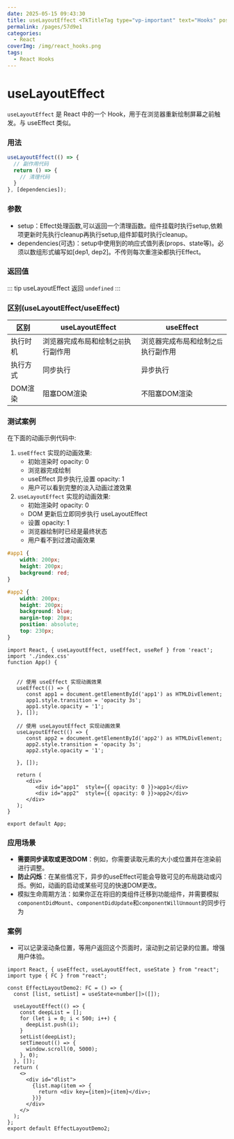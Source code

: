```yaml
---
date: 2025-05-15 09:43:30
title: useLayoutEffect <TkTitleTag type="vp-important" text="Hooks" position="right" />
permalink: /pages/57d9e1
categories:
  - React
coverImg: /img/react_hooks.png
tags:
  - React Hooks
---
```

# useLayoutEffect

`useLayoutEffect` 是 React 中的一个 Hook，用于在浏览器重新绘制屏幕之前触发。与 useEffect 类似。

### 用法

```ts [index.ts]
useLayoutEffect(() => {
  // 副作用代码
  return () => {
    // 清理代码
  }
}, [dependencies]);
```

### 参数

- setup：Effect处理函数,可以返回一个清理函数。组件挂载时执行setup,依赖项更新时先执行cleanup再执行setup,组件卸载时执行cleanup。
- dependencies(可选)：setup中使用到的响应式值列表(props、state等)。必须以数组形式编写如[dep1, dep2]。不传则每次重渲染都执行Effect。

### 返回值
::: tip
useLayoutEffect 返回 `undefined`
:::
### 区别(useLayoutEffect/useEffect)

| 区别     | useLayoutEffect                      | useEffect                            |
| -------- | ------------------------------------ | ------------------------------------ |
| 执行时机 | 浏览器完成布局和绘制`之前`执行副作用 | 浏览器完成布局和绘制`之后`执行副作用 |
| 执行方式 | 同步执行                             | 异步执行                             |
| DOM渲染  | 阻塞DOM渲染                          | 不阻塞DOM渲染                        |

### 测试案例

在下面的动画示例代码中:

1. `useEffect` 实现的动画效果:
   - 初始渲染时 opacity: 0
   - 浏览器完成绘制
   - useEffect 异步执行,设置 opacity: 1
   - 用户可以看到完整的淡入动画过渡效果
2. `useLayoutEffect` 实现的动画效果:
   - 初始渲染时 opacity: 0
   - DOM 更新后立即同步执行 useLayoutEffect
   - 设置 opacity: 1
   - 浏览器绘制时已经是最终状态
   - 用户看不到过渡动画效果

```css [index.css]
#app1 {
    width: 200px;
    height: 200px;
    background: red;
}

#app2 {
    width: 200px;
    height: 200px;
    background: blue;
    margin-top: 20px;
    position: absolute;
    top: 230px;
}
```

```tsx [index.react]
import React, { useLayoutEffect, useEffect, useRef } from 'react';
import './index.css'
function App() {


   // 使用 useEffect 实现动画效果
   useEffect(() => {
      const app1 = document.getElementById('app1') as HTMLDivElement;
      app1.style.transition = 'opacity 3s';
      app1.style.opacity = '1';
   }, []);

   // 使用 useLayoutEffect 实现动画效果
   useLayoutEffect(() => {
      const app2 = document.getElementById('app2') as HTMLDivElement;
      app2.style.transition = 'opacity 3s';
      app2.style.opacity = '1';

   }, []);

   return (
      <div>
         <div id="app1"  style={{ opacity: 0 }}>app1</div>
         <div id="app2"  style={{ opacity: 0 }}>app2</div>
      </div>
   );
}

export default App;
```

### 应用场景

- **需要同步读取或更改DOM**：例如，你需要读取元素的大小或位置并在渲染前进行调整。
- **防止闪烁**：在某些情况下，异步的useEffect可能会导致可见的布局跳动或闪烁。例如，动画的启动或某些可见的快速DOM更改。
- 模拟生命周期方法：如果你正在将旧的类组件迁移到功能组件，并需要模拟 `componentDidMount`、`componentDidUpdate`和`componentWillUnmount`的同步行为

### 案例

- 可以记录滚动条位置，等用户返回这个页面时，滚动到之前记录的位置。增强用户体验。

```tsx [index.react]
import React, { useEffect, useLayoutEffect, useState } from "react";
import type { FC } from "react";

const EffectLayoutDemo2: FC = () => {
  const [list, setList] = useState<number[]>([]);

  useLayoutEffect(() => {
    const deepList = [];
    for (let i = 0; i < 500; i++) {
      deepList.push(i);
    }
    setList(deepList);
    setTimeout(() => {
      window.scroll(0, 5000);
    }, 0);
  }, []);
  return (
    <>
      <div id="dlist">
        {list.map(item => {
          return <div key={item}>{item}</div>;
        })}
      </div>
    </>
  );
};
export default EffectLayoutDemo2;

```


